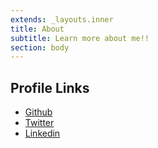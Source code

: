 ```yaml
---
extends: _layouts.inner
title: About
subtitle: Learn more about me!!
section: body
---
```

## Profile Links

* [Github](https://github.com/shortnd)
* [Twitter](https://twitter.com/shortnd667)
* [Linkedin](https://www.linkedin.com/in/collin-o-connell-40a230132/)
